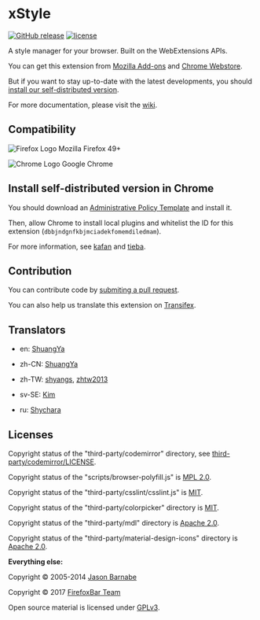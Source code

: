 # xStyle

[![GitHub release](https://img.shields.io/github/release/FirefoxBar/xStyle.svg)](https://github.com/FirefoxBar/xStyle/releases)
[![license](https://img.shields.io/github/license/FirefoxBar/xStyle.svg)](https://github.com/FirefoxBar/xStyle/blob/master/COPYING)

A style manager for your browser. Built on the WebExtensions APIs.

You can get this extension from [Mozilla Add-ons](https://addons.mozilla.org/firefox/addon/xstyle/) and [Chrome Webstore](https://chrome.google.com/webstore/detail/xstyle/hncgkmhphmncjohllpoleelnibpmccpj).

But if you want to stay up-to-date with the latest developments, you should [install our self-distributed version](https://github.com/FirefoxBar/xStyle/releases).

For more documentation, please visit the [wiki](https://github.com/FirefoxBar/xStyle/wiki).

## Compatibility

![Firefox Logo](https://cdnjs.cloudflare.com/ajax/libs/browser-logos/42.8.0/firefox/firefox_16x16.png) Mozilla Firefox 49+

![Chrome Logo](https://cdnjs.cloudflare.com/ajax/libs/browser-logos/42.8.0/chrome/chrome_16x16.png) Google Chrome

## Install self-distributed version in Chrome

You should download an [Administrative Policy Template](http://www.chromium.org/administrators/policy-templates) and install it.

Then, allow Chrome to install local plugins and whitelist the ID for this extension (`dbbjndgnfkbjmciadekfomemdiledmam`).

For more information, see [kafan](http://bbs.kafan.cn/thread-1689765-1-1.html) and [tieba](http://tieba.baidu.com/p/3091171066).

## Contribution

You can contribute code by [submiting a pull request](https://github.com/FirefoxBar/xStyle/compare).

You can also help us translate this extension on [Transifex](https://www.transifex.com/sytec/xstyle/).

## Translators

* en: [ShuangYa](https://github.com/sylingd)

* zh-CN: [ShuangYa](https://github.com/sylingd)

* zh-TW: [shyangs](https://github.com/shyangs), [zhtw2013](https://github.com/zhtw2013)

* sv-SE: [Kim](https://github.com/JumpySWE "JumpySWE")

* ru: [Shychara](https://github.com/vanja-san "Shychara")

## Licenses

Copyright status of the "third-party/codemirror" directory, see [third-party/codemirror/LICENSE](third-party/codemirror/LICENSE).

Copyright status of the "scripts/browser-polyfill.js" is [MPL 2.0](http://mozilla.org/MPL/2.0/).

Copyright status of the "third-party/csslint/csslint.js" is [MIT](https://github.com/CSSLint/csslint/blob/master/LICENSE).

Copyright status of the "third-party/colorpicker" directory is [MIT](https://github.com/easylogic/codemirror-colorpicker/blob/master/LICENSE).

Copyright status of the "third-party/mdl" directory is [Apache 2.0](https://github.com/google/material-design-lite/blob/mdl-1.x/LICENSE).

Copyright status of the "third-party/material-design-icons" directory is [Apache 2.0](https://github.com/google/material-design-icons/blob/master/LICENSE).

**Everything else:**

Copyright © 2005-2014 [Jason Barnabe](https://github.com/JasonBarnabe)

Copyright © 2017 [FirefoxBar Team](http://team.firefoxcn.net)

Open source material is licensed under [GPLv3](COPYING).
